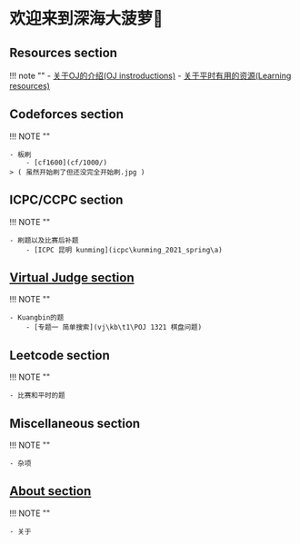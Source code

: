 # 欢迎来到深海大菠萝🐙

## Resources section
!!! note ""
    - [关于OJ的介绍(OJ instroductions)](resources_oj.md)
    - [关于平时有用的资源(Learning resources)](resources_learn.md)

## Codeforces section
!!! NOTE ""

    - 板刷 
        - [cf1600](cf/1000/)
    > ( 虽然开始刷了但还没完全开始刷.jpg )

## ICPC/CCPC section
!!! NOTE ""

    - 刷题以及比赛后补题
        - [ICPC 昆明 kunming](icpc\kunming_2021_spring\a)

## [Virtual Judge section](vj/kb/t1)
!!! NOTE ""

    - Kuangbin的题
        - [专题一 简单搜索](vj\kb\t1\POJ 1321 棋盘问题)

## Leetcode section
!!! NOTE ""

    - 比赛和平时的题

## Miscellaneous section
!!! NOTE ""

    - 杂项

## [About section](about/)
!!! NOTE ""

    - 关于
